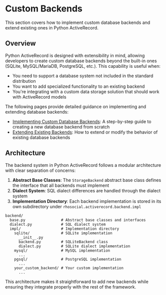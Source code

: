 # Custom Backends

This section covers how to implement custom database backends and extend existing ones in Python ActiveRecord.

## Overview

Python ActiveRecord is designed with extensibility in mind, allowing developers to create custom database backends beyond the built-in ones (SQLite, MySQL/MariaDB, PostgreSQL, etc.). This capability is useful when:

- You need to support a database system not included in the standard distribution
- You want to add specialized functionality to an existing backend
- You're integrating with a custom data storage solution that should work with ActiveRecord models

The following pages provide detailed guidance on implementing and extending database backends:

- [Implementing Custom Database Backends](implementing_custom_backends.md): A step-by-step guide to creating a new database backend from scratch
- [Extending Existing Backends](extending_existing_backends.md): How to extend or modify the behavior of existing database backends

## Architecture

The backend system in Python ActiveRecord follows a modular architecture with clear separation of concerns:

1. **Abstract Base Classes**: The `StorageBackend` abstract base class defines the interface that all backends must implement
2. **Dialect System**: SQL dialect differences are handled through the dialect system
3. **Implementation Directory**: Each backend implementation is stored in its own subdirectory under `rhosocial.activerecord.backend.impl`

```
backend/
  base.py                # Abstract base classes and interfaces
  dialect.py             # SQL dialect system
  impl/                  # Implementation directory
    sqlite/              # SQLite implementation
      __init__.py
      backend.py         # SQLiteBackend class
      dialect.py         # SQLite dialect implementation
    mysql/               # MySQL implementation
      ...
    pgsql/               # PostgreSQL implementation
      ...
    your_custom_backend/ # Your custom implementation
      ...
```

This architecture makes it straightforward to add new backends while ensuring they integrate properly with the rest of the framework.